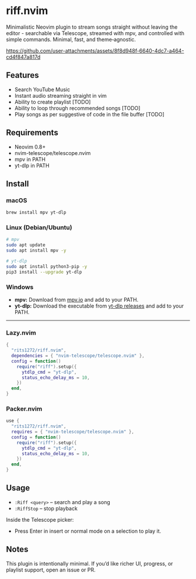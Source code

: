 # riff.nvim

Minimalistic Neovim plugin to stream songs straight without leaving the editor - searchable via Telescope, streamed with mpv, and controlled with simple commands. Minimal, fast, and theme‑agnostic.

https://github.com/user-attachments/assets/8f8d948f-6640-4dc7-a464-cd4f847a817d


## Features

* Search YouTube Music
* Instant audio streaming straight in vim
* Ability to create playlist [TODO]
* Ability to loop through recommended songs [TODO]
* Play songs as per suggestive of code in the file buffer [TODO]

## Requirements

* Neovim 0.8+
* nvim-telescope/telescope.nvim
* mpv in PATH
* yt-dlp in PATH

## Install

### **macOS**

```bash
brew install mpv yt-dlp
```

### **Linux (Debian/Ubuntu)**

```bash
# mpv
sudo apt update
sudo apt install mpv -y

# yt-dlp
sudo apt install python3-pip -y
pip3 install --upgrade yt-dlp
```

### **Windows**

* **mpv:** Download from [mpv.io](https://mpv.io/installation/) and add to your PATH.
* **yt-dlp:** Download the executable from [yt-dlp releases](https://github.com/yt-dlp/yt-dlp/releases) and add to your PATH.

---

### Lazy.nvim

```lua
{
  "rits1272/riff.nvim",
  dependencies = { "nvim-telescope/telescope.nvim" },
  config = function()
    require("riff").setup({
      ytdlp_cmd = "yt-dlp",
      status_echo_delay_ms = 10,
    })
  end,
}
```

### Packer.nvim

```lua
use {
  "rits1272/riff.nvim",
  requires = { "nvim-telescope/telescope.nvim" },
  config = function()
    require("riff").setup({
      ytdlp_cmd = "yt-dlp",
      status_echo_delay_ms = 10,
    })
  end,
}
```

## Usage

* `:Riff <query>` – search and play a song
* `:RiffStop` – stop playback

Inside the Telescope picker:

* Press Enter in insert or normal mode on a selection to play it.

## Notes

This plugin is intentionally minimal. If you’d like richer UI, progress, or playlist support, open an issue or PR.

